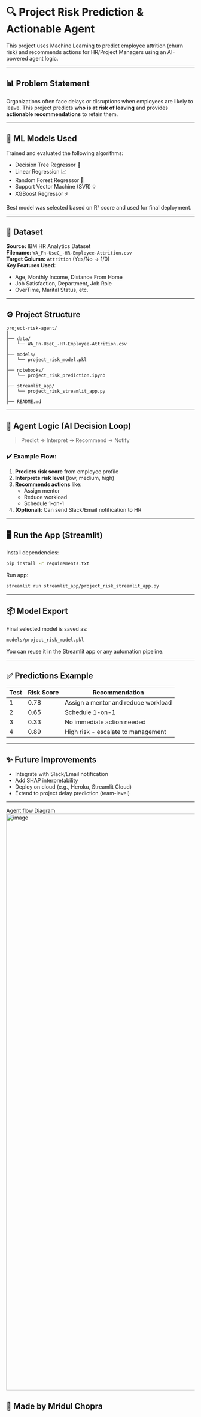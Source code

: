 
# 🔍 Project Risk Prediction & Actionable Agent

This project uses Machine Learning to predict employee attrition (churn risk) and recommends actions for HR/Project Managers using an AI-powered agent logic.

---

## 📊 Problem Statement

Organizations often face delays or disruptions when employees are likely to leave. This project predicts **who is at risk of leaving** and provides **actionable recommendations** to retain them.

---

## 🧠 ML Models Used

Trained and evaluated the following algorithms:

- Decision Tree Regressor 🌳  
- Linear Regression 📈  
- Random Forest Regressor 🌲  
- Support Vector Machine (SVR) 💡  
- XGBoost Regressor ⚡  

Best model was selected based on R² score and used for final deployment.

---

## 📁 Dataset

**Source:** IBM HR Analytics Dataset  
**Filename:** `WA_Fn-UseC_-HR-Employee-Attrition.csv`  
**Target Column:** `Attrition` (Yes/No → 1/0)  
**Key Features Used:**
- Age, Monthly Income, Distance From Home
- Job Satisfaction, Department, Job Role
- OverTime, Marital Status, etc.

---

## ⚙️ Project Structure

```
project-risk-agent/
│
├── data/
│   └── WA_Fn-UseC_-HR-Employee-Attrition.csv
│
├── models/
│   └── project_risk_model.pkl
│
├── notebooks/
│   └── project_risk_prediction.ipynb
│
├── streamlit_app/
│   └── project_risk_streamlit_app.py
│
├── README.md
```

---

## 🔄 Agent Logic (AI Decision Loop)

> Predict → Interpret → Recommend → Notify

### ✔️ Example Flow:
1. **Predicts risk score** from employee profile  
2. **Interprets risk level** (low, medium, high)  
3. **Recommends actions** like:
   - Assign mentor
   - Reduce workload
   - Schedule 1-on-1
4. **(Optional)**: Can send Slack/Email notification to HR

---

## 🖥️ Run the App (Streamlit)

Install dependencies:
```bash
pip install -r requirements.txt
```

Run app:
```bash
streamlit run streamlit_app/project_risk_streamlit_app.py
```

---

## 📦 Model Export

Final selected model is saved as:
```bash
models/project_risk_model.pkl
```
You can reuse it in the Streamlit app or any automation pipeline.

---

## ✅ Predictions Example

| Test | Risk Score | Recommendation                          |
|------|------------|------------------------------------------|
| 1    | 0.78       | Assign a mentor and reduce workload      |
| 2    | 0.65       | Schedule 1-on-1                          |
| 3    | 0.33       | No immediate action needed               |
| 4    | 0.89       | High risk - escalate to management       |

---

## ✨ Future Improvements

- Integrate with Slack/Email notification  
- Add SHAP interpretability  
- Deploy on cloud (e.g., Heroku, Streamlit Cloud)  
- Extend to project delay prediction (team-level)

---
Agent flow Diagram
<img width="1024" height="1536" alt="image" src="https://github.com/user-attachments/assets/f34e8400-b603-49c7-9b0a-5cea4772572b" />

## 🙌 Made  by Mridul Chopra

